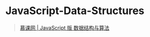 # JavaScript-Data-Structures

> [慕课网 | JavaScript 版 数据结构与算法](https://coding.imooc.com/class/chapter/315.html#Anchor)
